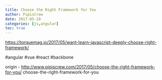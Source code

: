 ```yaml
---
title: Choose the Right Framework for You
author: PipisCrew
date: 2017-05-10
categories: [js,angular]
toc: true
---
```


https://torquemag.io/2017/05/want-learn-javascript-deeply-choose-right-framework/

#angular #vue #react #backbone

origin - http://www.pipiscrew.com/2017/05/choose-the-right-framework-for-you/ choose-the-right-framework-for-you